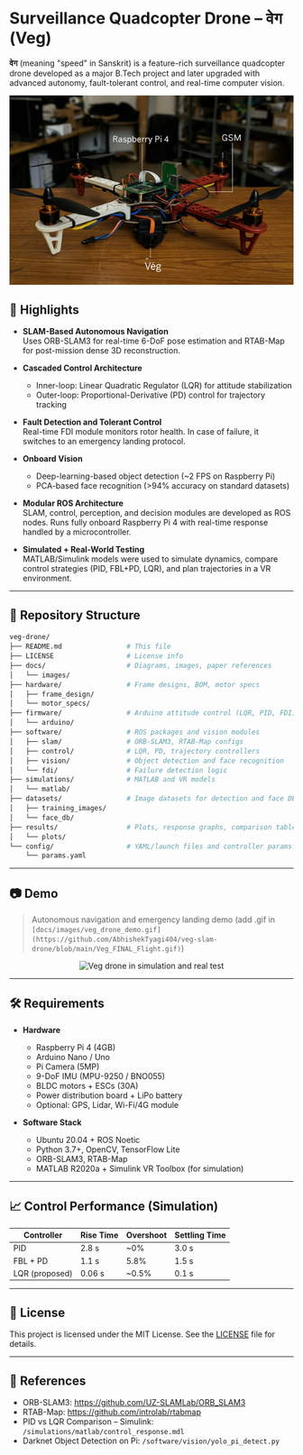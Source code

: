 # Surveillance Quadcopter Drone – वेग (Veg)

**वेग** (meaning "speed" in Sanskrit) is a feature-rich surveillance quadcopter drone developed as a major B.Tech project and later upgraded with advanced autonomy, fault-tolerant control, and real-time computer vision.

![Veg Drone](https://github.com/AbhishekTyagi404/veg-slam-drone/blob/main/Drone_Final_Pic.jpg)

## 🚀 Highlights

- **SLAM-Based Autonomous Navigation**  
  Uses ORB-SLAM3 for real-time 6-DoF pose estimation and RTAB-Map for post-mission dense 3D reconstruction.

- **Cascaded Control Architecture**  
  - Inner-loop: Linear Quadratic Regulator (LQR) for attitude stabilization  
  - Outer-loop: Proportional-Derivative (PD) control for trajectory tracking  

- **Fault Detection and Tolerant Control**  
  Real-time FDI module monitors rotor health. In case of failure, it switches to an emergency landing protocol.

- **Onboard Vision**  
  - Deep-learning-based object detection (~2 FPS on Raspberry Pi)  
  - PCA-based face recognition (>94% accuracy on standard datasets)

- **Modular ROS Architecture**  
  SLAM, control, perception, and decision modules are developed as ROS nodes. Runs fully onboard Raspberry Pi 4 with real-time response handled by a microcontroller.

- **Simulated + Real-World Testing**  
  MATLAB/Simulink models were used to simulate dynamics, compare control strategies (PID, FBL+PD, LQR), and plan trajectories in a VR environment.

---

## 📂 Repository Structure

```bash
veg-drone/
├── README.md                # This file
├── LICENSE                  # License info
├── docs/                    # Diagrams, images, paper references
│   └── images/
├── hardware/                # Frame designs, BOM, motor specs
│   ├── frame_design/
│   └── motor_specs/
├── firmware/                # Arduino attitude control (LQR, PID, FDI)
│   └── arduino/
├── software/                # ROS packages and vision modules
│   ├── slam/                # ORB-SLAM3, RTAB-Map configs
│   ├── control/             # LQR, PD, trajectory controllers
│   ├── vision/              # Object detection and face recognition
│   └── fdi/                 # Failure detection logic
├── simulations/             # MATLAB and VR models
│   └── matlab/
├── datasets/                # Image datasets for detection and face DB
│   ├── training_images/
│   └── face_db/
├── results/                 # Plots, response graphs, comparison tables
│   └── plots/
└── config/                  # YAML/launch files and controller params
    └── params.yaml
```

---

## 📷 Demo

> Autonomous navigation and emergency landing demo (add .gif in `[docs/images/veg_drone_demo.gif](https://github.com/AbhishekTyagi404/veg-slam-drone/blob/main/Veg_FINAL_Flight.gif)`)

<div align="center">
  <img src="docs/images/veg_drone_demo.gif" alt="Veg drone in simulation and real test" width="600">
</div>

---

## 🛠️ Requirements

- **Hardware**
  - Raspberry Pi 4 (4GB)
  - Arduino Nano / Uno
  - Pi Camera (5MP)
  - 9-DoF IMU (MPU-9250 / BNO055)
  - BLDC motors + ESCs (30A)
  - Power distribution board + LiPo battery
  - Optional: GPS, Lidar, Wi-Fi/4G module

- **Software Stack**
  - Ubuntu 20.04 + ROS Noetic
  - Python 3.7+, OpenCV, TensorFlow Lite
  - ORB-SLAM3, RTAB-Map
  - MATLAB R2020a + Simulink VR Toolbox (for simulation)

---

## 📈 Control Performance (Simulation)

| Controller     | Rise Time | Overshoot | Settling Time |
|----------------|-----------|-----------|----------------|
| PID            | 2.8 s     | ~0%       | 3.0 s          |
| FBL + PD       | 1.1 s     | 5.8%      | 1.5 s          |
| LQR (proposed) | 0.06 s    | ~0.5%     | 0.1 s          |

---

## 📜 License

This project is licensed under the MIT License. See the [LICENSE](./LICENSE) file for details.

---

## 🔗 References

- ORB-SLAM3: https://github.com/UZ-SLAMLab/ORB_SLAM3  
- RTAB-Map: https://github.com/introlab/rtabmap  
- PID vs LQR Comparison – Simulink: `/simulations/matlab/control_response.mdl`  
- Darknet Object Detection on Pi: `/software/vision/yolo_pi_detect.py`
